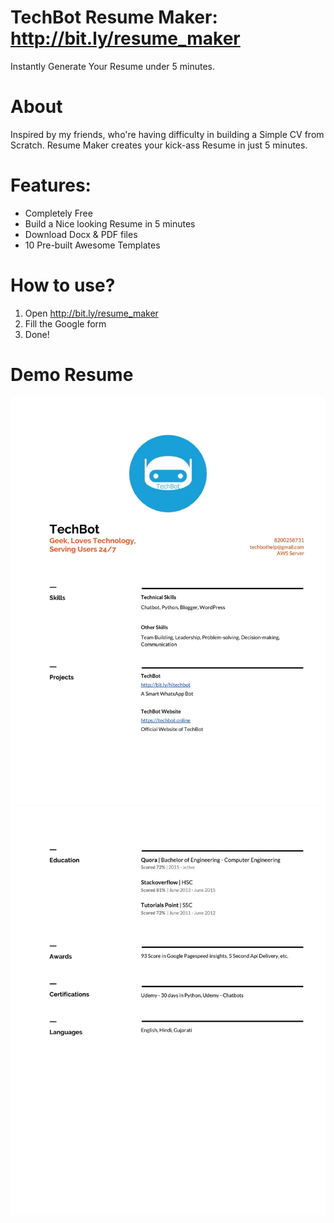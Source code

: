 # TechBot Resume Maker: http://bit.ly/resume_maker
Instantly Generate Your Resume under 5 minutes.

# About
Inspired by my friends, who're having difficulty in building a Simple CV from Scratch. Resume Maker creates your kick-ass Resume in just 5 minutes.

# Features:
* Completely Free
* Build a Nice looking Resume in 5 minutes
* Download Docx & PDF files
* 10 Pre-built Awesome Templates

# How to use?
1. Open http://bit.ly/resume_maker
2. Fill the Google form
3. Done! 

# Demo Resume
<img src="./assets/cv1.jpg">
<img src="./assets/cv2.jpg">
